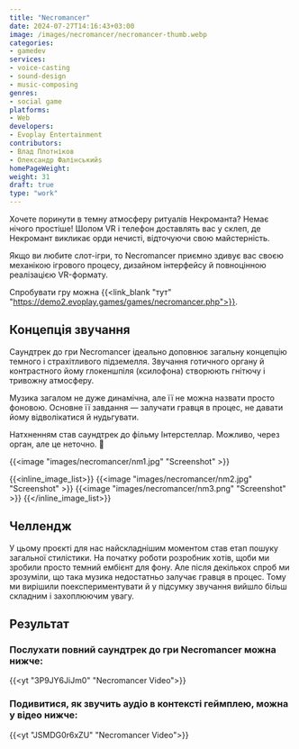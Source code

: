 ```yaml
---
title: "Necromancer"
date: 2024-07-27T14:16:43+03:00
image: /images/necromancer/necromancer-thumb.webp
categories:
- gamedev
services:
- voice-casting
- sound-design
- music-composing
genres:
- social game
platforms:
- Web
developers:
- Evoplay Entertainment
contributors:
- Влад Плотніков
- Олександр Фалінськийs
homePageWeight:
weight: 31
draft: true
type: "work"
---
```


Хочете поринути в темну атмосферу ритуалів Некроманта? Немає нічого простіше! Шолом VR і телефон доставлять вас у склеп, де Некромант викликає орди нечисті, відточуючи свою майстерність.

Якщо ви любите слот-ігри, то Necromancer приємно здивує вас своєю механікою ігрового процесу, дизайном інтерфейсу й повноцінною реалізацією VR-формату.

Спробувати гру можна {{<link_blank "тут" "https://demo2.evoplay.games/games/necromancer.php">}}.

## Концепція звучання

Саундтрек до гри Necromancer ідеально доповнює загальну концепцію темного і страхітливого підземелля. Звучання готичного органу й контрастного йому глокеншпіля (ксилофона) створюють гнітючу і тривожну атмосферу.

Музика загалом не дуже динамічна, але її не можна назвати просто фоновою. Основне її завдання — залучати гравця в процес, не давати йому відволікатися й нудьгувати.

Натхненням став саундтрек до фільму Інтерстеллар. Можливо, через орган, але це неточно. 🙂

{{<image "images/necromancer/nm1.jpg" "Screenshot" >}}

{{<inline_image_list>}}
{{<image "images/necromancer/nm2.jpg" "Screenshot" >}}
{{<image "images/necromancer/nm3.png" "Screenshot" >}}
{{</inline_image_list>}}

## Челлендж

У цьому проєкті для нас найскладнішим моментом став етап пошуку загальної стилістики. На початку роботи розробник хотів, щоби ми зробили просто темний ембієнт для фону. Але після декількох спроб ми зрозуміли, що така музика недостатньо залучає гравця в процес. Тому ми вирішили поекспериментувати й  у підсумку звучання вийшло більш складним і захоплюючим увагу.

## Результат

### Послухати повний саундтрек до гри Necromancer можна нижче:

{{<yt "3P9JY6JiJm0" "Necromancer Video">}}

### Подивитися, як звучить аудіо в контексті геймплею, можна у відео нижче:

{{<yt "JSMDG0r6xZU" "Necromancer Video">}}
